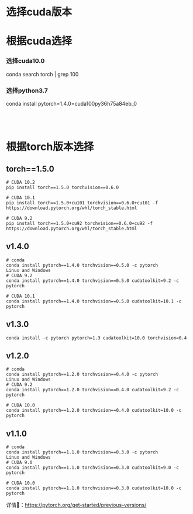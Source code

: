 # 选择cuda版本


# 根据cuda选择
### 选择cuda10.0
conda search torch | grep 100

### 选择python3.7
conda install pytorch=1.4.0=cuda100py36h75a84eb_0



<br>
<br>

# 根据torch版本选择

## torch==1.5.0
```
# CUDA 10.2
pip install torch==1.5.0 torchvision==0.6.0

# CUDA 10.1
pip install torch==1.5.0+cu101 torchvision==0.6.0+cu101 -f https://download.pytorch.org/whl/torch_stable.html

# CUDA 9.2
pip install torch==1.5.0+cu92 torchvision==0.6.0+cu92 -f https://download.pytorch.org/whl/torch_stable.html

```


## v1.4.0
```
# conda
conda install pytorch==1.4.0 torchvision==0.5.0 -c pytorch
Linux and Windows
# CUDA 9.2
conda install pytorch==1.4.0 torchvision==0.5.0 cudatoolkit=9.2 -c pytorch

# CUDA 10.1
conda install pytorch==1.4.0 torchvision==0.5.0 cudatoolkit=10.1 -c pytorch

```

## v1.3.0
`conda install -c pytorch pytorch=1.3 cudatoolkit=10.0 torchvision=0.4`

## v1.2.0
```
# conda
conda install pytorch==1.2.0 torchvision==0.4.0 -c pytorch
Linux and Windows
# CUDA 9.2
conda install pytorch==1.2.0 torchvision==0.4.0 cudatoolkit=9.2 -c pytorch

# CUDA 10.0
conda install pytorch==1.2.0 torchvision==0.4.0 cudatoolkit=10.0 -c pytorch

```

## v1.1.0
```
# conda
conda install pytorch==1.1.0 torchvision==0.3.0 -c pytorch
Linux and Windows
# CUDA 9.0
conda install pytorch==1.1.0 torchvision==0.3.0 cudatoolkit=9.0 -c pytorch

# CUDA 10.0
conda install pytorch==1.1.0 torchvision==0.3.0 cudatoolkit=10.0 -c pytorch

```

详情🔎：https://pytorch.org/get-started/previous-versions/